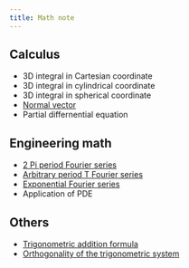 ```yaml
---
title: Math note
---
```


<h2>Calculus</h2>

- 3D integral in Cartesian coordinate
- 3D integral in cylindrical coordinate
- 3D integral in spherical coordinate  
- [Normal vector](normal_vector)
- Partial differnential equation

<h2>Engineering math</h2>

- [2 Pi period Fourier series](2pi_fourier_series)
- [Arbitrary period T Fourier series](Tperiod_fourier_series)
- [Exponential Fourier series](exponential_fourier)
- Application of PDE

<h2>Others</h2>

- [Trigonometric addition formula](trigo_add)
- [Orthogonality of the trigonometric system](orthogonal_tri)